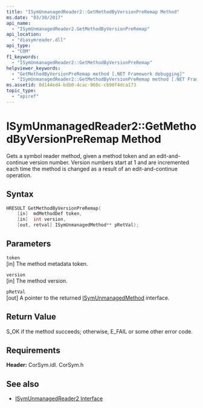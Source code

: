 ```yaml
---
title: "ISymUnmanagedReader2::GetMethodByVersionPreRemap Method"
ms.date: "03/30/2017"
api_name: 
  - "ISymUnmanagedReader2.GetMethodByVersionPreRemap"
api_location: 
  - "diasymreader.dll"
api_type: 
  - "COM"
f1_keywords: 
  - "ISymUnmanagedReader2::GetMethodByVersionPreRemap"
helpviewer_keywords: 
  - "GetMethodByVersionPreRemap method [.NET Framework debugging]"
  - "ISymUnmanagedReader2::GetMethodByVersionPreRemap method [.NET Framework debugging]"
ms.assetid: 0d144ed4-bdb0-4cac-960c-cb90f4dca173
topic_type: 
  - "apiref"
---
```

# ISymUnmanagedReader2::GetMethodByVersionPreRemap Method
Gets a symbol reader method, given a method token and an edit-and-continue version number. Version numbers start at 1 and are incremented each time the method is changed as a result of an edit-and-continue operation.  
  
## Syntax  
  
```cpp  
HRESULT GetMethodByVersionPreRemap(  
    [in]  mdMethodDef token,  
    [in]  int version,  
    [out, retval] ISymUnmanagedMethod** pRetVal);  
```  
  
## Parameters  
 `token`  
 [in] The method metadata token.  
  
 `version`  
 [in] The method version.  
  
 `pRetVal`  
 [out] A pointer to the returned [ISymUnmanagedMethod](../../../../docs/framework/unmanaged-api/diagnostics/isymunmanagedmethod-interface.md) interface.  
  
## Return Value  
 S_OK if the method succeeds; otherwise, E_FAIL or some other error code.  
  
## Requirements  
 **Header:** CorSym.idl. CorSym.h  
  
## See also

- [ISymUnmanagedReader2 Interface](../../../../docs/framework/unmanaged-api/diagnostics/isymunmanagedreader2-interface.md)
